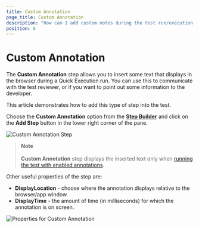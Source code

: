 ```yaml
---
title: Custom Annotation
page_title: Custom Annotation
description: "How can I add custom notes during the test run/execution in Test Studio."
position: 6
---
```

# Custom Annotation

The __Custom Annotation__ step allows you to insert some text that displays in the browser during a Quick Execution run. You can use this to communicate with the test reviewer, or if you want to point out some information to the developer.

This article demonstrates how to add this type of step into the test.

Choose the __Custom Annotation__ option from the <a href="/features/custom-steps/overview" target="_blank">__Step Builder__</a> and click on the __Add Step__ button in the lower right corner of the pane.

![Custom Annotation Step](/img/features/custom-steps/custom-annotation/fig0.png)

> __Note__
> <br>
> <br>
> __Custom Annotation__ step displays the inserted text only when <a href="/automated-tests/test-execution/quick-run-annotations" target="_blank">running the test with enabled annotations</a>.

Other useful properties of the step are:

- **DisplayLocation** - choose where the annotation displays relative to the browser/app window.
- **DisplayTime** - the amount of time (in milliseconds) for which the annotation is on screen.

![Properties for Custom Annotation ](/img/features/custom-steps/custom-annotation/fig1.png)
